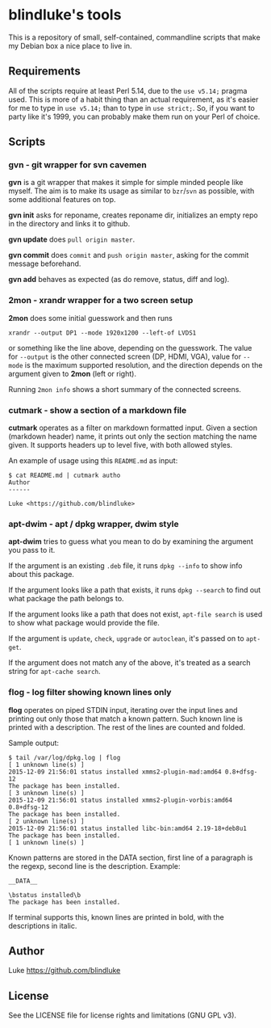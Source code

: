 blindluke's tools
=================

This is a repository of small, self-contained, commandline scripts that
make my Debian box a nice place to live in.

Requirements
------------

All of the scripts require at least Perl 5.14, due to the `use v5.14;`
pragma used. This is more of a habit thing than an actual requirement,
as it's easier for me to type in `use v5.14;` than to type in `use
strict;`. So, if you want to party like it's 1999, you can probably
make them run on your Perl of choice.

Scripts
-------

### gvn - git wrapper for svn cavemen

**gvn** is a git wrapper that makes it simple for simple minded
people like myself. The aim is to make its usage as similar to
`bzr`/`svn` as possible, with some additional features on top.

**gvn init** asks for reponame, creates reponame dir, initializes an
empty repo in the directory and links it to github.

**gvn update** does `pull origin master`.

**gvn commit** does `commit` and `push origin master`, asking for the
commit message beforehand.

**gvn add** behaves as expected (as do remove, status, diff and log).

### 2mon - xrandr wrapper for a two screen setup

**2mon** does some initial guesswork and then runs

    xrandr --output DP1 --mode 1920x1200 --left-of LVDS1

or something like the line above, depending on the guesswork.  The
value for `--output` is the other connected screen (DP, HDMI, VGA),
value for `--mode` is the maximum supported resolution, and the
direction depends on the argument given to **2mon** (left or right).

Running `2mon info` shows a short summary of the connected screens.

### cutmark - show a section of a markdown file

**cutmark** operates as a filter on markdown formatted input. Given a
section (markdown header) name, it prints out only the section
matching the name given. It supports headers up to level five, with
both allowed styles.

An example of usage using this `README.md` as input:

    $ cat README.md | cutmark autho
    Author
    ------
    
    Luke <https://github.com/blindluke>

### apt-dwim - apt / dpkg wrapper, dwim style

**apt-dwim** tries to guess what you mean to do by examining the
  argument you pass to it.

If the argument is an existing `.deb` file, it runs `dpkg --info` to
show info about this package.

If the argument looks like a path that exists, it runs `dpkg --search`
to find out what package the path belongs to.

If the argument looks like a path that does not exist, `apt-file
search` is used to show what package would provide the file.

If the argument is `update`, `check`, `upgrade` or `autoclean`, it's
passed on to `apt-get`.

If the argument does not match any of the above, it's treated as a
search string for `apt-cache search`.

### flog - log filter showing known lines only

**flog** operates on piped STDIN input, iterating over the input lines
and printing out only those that match a known pattern. Such known
line is printed with a description. The rest of the lines are counted
and folded.

Sample output:

    $ tail /var/log/dpkg.log | flog
    [ 1 unknown line(s) ]
	2015-12-09 21:56:01 status installed xmms2-plugin-mad:amd64 0.8+dfsg-12
	The package has been installed.
	[ 3 unknown line(s) ]
	2015-12-09 21:56:01 status installed xmms2-plugin-vorbis:amd64 0.8+dfsg-12
	The package has been installed.
	[ 2 unknown line(s) ]
	2015-12-09 21:56:01 status installed libc-bin:amd64 2.19-18+deb8u1
	The package has been installed.
	[ 1 unknown line(s) ]

Known patterns are stored in the DATA section, first line of a
paragraph is the regexp, second line is the description. Example:

    __DATA__
	
	\bstatus installed\b
	The package has been installed.

If terminal supports this, known lines are printed in bold, with the
descriptions in italic.

Author
------

Luke <https://github.com/blindluke>

License
-------

See the LICENSE file for license rights and limitations (GNU GPL v3).
